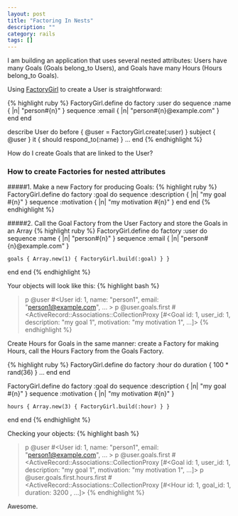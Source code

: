 ```yaml
---
layout: post
title: "Factoring In Nests"
description: ""
category: rails
tags: []
---
```


I am building an application that uses several nested attributes: Users have many Goals (Goals belong_to Users), and Goals have many Hours (Hours belong_to Goals).

Using [FactoryGirl](https://github.com/thoughtbot/factory_girl) to create a User is straightforward:

{% highlight ruby %}
FactoryGirl.define do
  factory :user do
    sequence :name  { |n| "person#{n}" }
    sequence :email { |n| "person#{n}@example.com" }
  end
end

describe User do
  before  { @user = FactoryGirl.create(:user) }
  subject { @user }
  it { should respond_to(:name) }
  ...
end {% endhighlight %}

How do I create Goals that are linked to the User?
### How to create Factories for nested attributes

#####1. Make a new Factory for producing Goals:
{% highlight ruby %}
FactoryGirl.define do
  factory :goal do
    sequence :description { |n| "my goal #{n}" }
    sequence :motivation  { |n| "my motivation #{n}" }
  end
end {% endhighlight %}

#####2. Call the Goal Factory from the User Factory and store the Goals in an Array
{% highlight ruby %}
FactoryGirl.define do
  factory :user do
    sequence :name { |n| "person#{n}" }
    sequence :email { |n| "person#{n}@example.com" }

    goals { Array.new(1) { FactoryGirl.build(:goal) } }

  end
end {% endhighlight %}

Your objects will look like this:
{% highlight bash %}
> p @user
#<User id: 1, name: "person1", email: "person1@example.com", ... >
> p @user.goals.first
#<ActiveRecord::Associations::CollectionProxy [#<Goal id: 1, user_id: 1, description: "my goal 1", motivation: "my motivation 1", ...]> {% endhighlight %}

Create Hours for Goals in the same manner: create a Factory for making Hours, call the Hours Factory from the Goals Factory.

{% highlight ruby %}
FactoryGirl.define do
  factory :hour do
    duration { 100 * rand(36) }
    ...
  end
end

FactoryGirl.define do
  factory :goal do
    sequence :description { |n| "my goal #{n}" }
    sequence :motivation  { |n| "my motivation #{n}" }

    hours { Array.new(3) { FactoryGirl.build(:hour) } }
  end
end {% endhighlight %}

Checking your objects:
{% highlight bash %}
> p @user
#<User id: 1, name: "person1", email: "person1@example.com", ... >
> p @user.goals.first
#<ActiveRecord::Associations::CollectionProxy [#<Goal id: 1, user_id: 1, description: "my goal 1", motivation: "my motivation 1", ...]>
> p @user.goals.first.hours.first
#<ActiveRecord::Associations::CollectionProxy [#<Hour id: 1, goal_id: 1, duration: 3200 , ...]> {% endhighlight %}

Awesome.
